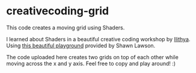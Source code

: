 # creativecoding-grid
This code creates a moving grid using Shaders.

I learned about Shaders in a beautiful creative coding workshop by [Ilithya](https://www.ilithya.rocks/).
Using [this beautiful playground](https://shawnlawson.github.io/The_Force/)  provided by Shawn Lawson.

The code uploaded here creates two grids on top of each other while moving across the x and y axis.
Feel free to copy and play around! :)
